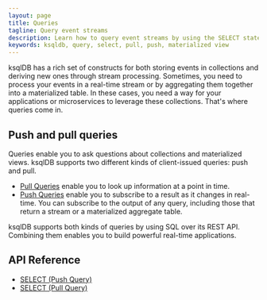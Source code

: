 ```yaml
---
layout: page
title: Queries
tagline: Query event streams
description: Learn how to query event streams by using the SELECT statement. 
keywords: ksqldb, query, select, pull, push, materialized view
---
```


ksqlDB has a rich set of constructs for both storing events in collections and
deriving new ones through stream processing. Sometimes, you need to process
your events in a real-time stream or by aggregating them together into a
materialized table. In these cases, you need a way for your applications or
microservices to leverage these collections. That's where queries come in.

Push and pull queries
---------------------

Queries enable you to ask questions about collections and materialized views.
ksqlDB supports two different kinds of client-issued queries: push and pull.

- [Pull Queries](pull.md) enable you to look up information at a point in time.
- [Push Queries](push.md) enable you to subscribe to a result as it changes in
  real-time. You can subscribe to the output of any query, including those that
  return a stream or a materialized aggregate table. 

ksqlDB supports both kinds of queries by using SQL over its REST API. Combining
them enables you to build powerful real-time applications.

API Reference
-------------

- [SELECT (Push Query)](../../developer-guide/ksqldb-reference/select-push-query.md)
- [SELECT (Pull Query)](../../developer-guide/ksqldb-reference/select-pull-query.md)